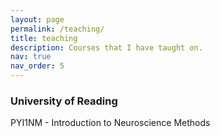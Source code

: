 ```yaml
---
layout: page
permalink: /teaching/
title: teaching
description: Courses that I have taught on.
nav: true
nav_order: 5
---
```


### University of Reading 

PYI1NM - Introduction to Neuroscience Methods


